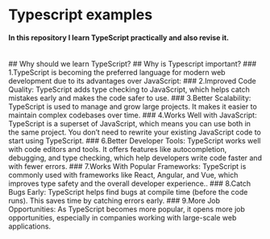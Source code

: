 # Typescript examples
#### In this repository I learn TypeScript practically and also revise it.
<br>
## Why should we learn TypeScript?
## Why is Typescript important?
### 1.TypeScript is becoming the preferred language for modern web development due to its advantages over JavaScript:
### 2.Improved Code Quality: TypeScript adds type checking to JavaScript, which helps catch mistakes early and makes the code safer to use.
### 3.Better Scalability: TypeScript is used to manage and grow large projects. It makes it easier to maintain complex codebases over time.
### 4.Works Well with JavaScript: TypeScript is a superset of JavaScript, which means you can use both in the same project. You don’t need to rewrite your existing JavaScript code to start using TypeScript.
### 6.Better Developer Tools: TypeScript works well with code editors and tools. It offers features like autocompletion, debugging, and type checking, which help developers write code faster and with fewer errors.
### 7.Works With Popular Frameworks: TypeScript is commonly used with frameworks like React, Angular, and Vue, which improves type safety and the overall developer experience..
### 8.Catch Bugs Early: TypeScript helps find bugs at compile time (before the code runs). This saves time by catching errors early.
### 9.More Job Opportunities: As TypeScript becomes more popular, it opens more job opportunities, especially in companies working with large-scale web applications.

